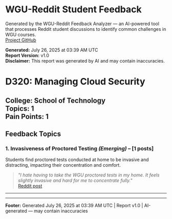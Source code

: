# WGU-Reddit Student Feedback

Generated by the WGU-Reddit Feedback Analyzer — an AI-powered tool that processes Reddit student discussions to identify common challenges in WGU courses.  
[Project GitHub](https://wgudataninja.github.io/wgu-reddit-monitoring-pipeline/)

**Generated:** July 26, 2025 at 03:39 AM UTC  
**Report Version:** v1.0  
**Disclaimer:** This report was generated by AI and may contain inaccuracies.  
# D320: Managing Cloud Security
**College:** School of Technology  
**Topics:** 1  
**Pain Points:** 1  
---
## Feedback Topics
### 1. Invasiveness of Proctored Testing _(Emerging)_ – [1 posts]
Students find proctored tests conducted at home to be invasive and distracting, impacting their concentration and comfort.  
> _"I hate having to take the WGU proctored tests in my home. It feels slightly invasive and hard for me to concentrate fully."_  
> [Reddit post](https://reddit.com/comments/1hfe6rb)  
---
---
**Footer:** Generated July 26, 2025 at 03:39 AM UTC | Report v1.0 | AI-generated — may contain inaccuracies  